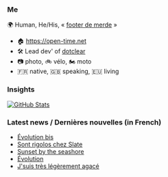 ### Me

🌍 Human, He/His, « [footer de merde](https://open-time.net/post/2013/07/17/La-veritable-histoire-du-Footer-de-merde-) » 
* 🏠 https://open-time.net 
* 🛠️ Lead dev' of [dotclear](https://git.dotclear.org/dev/dotclear)
* 📷 photo, 🚲 vélo, 🏍️ moto 
* 🇫🇷 native, 🇬🇧 speaking, 🇪🇺 living

### Insights

[![GitHub Stats](https://github-readme-stats-sigma-five.vercel.app/api?username=franck-paul)](https://github.com/franck-paul)

### Latest news / Dernières nouvelles (in French)

<!-- BLOG-POST-LIST:START -->
- [Évolution bis](https://open-time.net/post/2025/05/31/Evolution-bis)
- [Sont rigolos chez Slate](https://open-time.net/post/2025/05/30/Sont-rigolos-chez-Slate)
- [Sunset by the seashore](https://open-time.net/post/2025/05/29/Sunset-by-the-seashore)
- [Évolution](https://open-time.net/post/2025/05/28/Evolution)
- [J&#39;suis très légèrement agacé](https://open-time.net/post/2025/05/27/J-suis-tres-legerement-agace)
<!-- BLOG-POST-LIST:END -->
